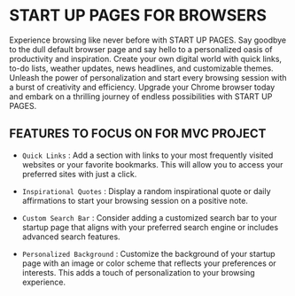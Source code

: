 # START UP PAGES FOR BROWSERS

Experience browsing like never before with START UP PAGES. Say goodbye to the dull default browser page and say hello to a personalized oasis of productivity and inspiration. Create your own digital world with quick links, to-do lists, weather updates, news headlines, and customizable themes. Unleash the power of personalization and start every browsing session with a burst of creativity and efficiency. Upgrade your Chrome browser today and embark on a thrilling journey of endless possibilities with START UP PAGES.

## FEATURES TO FOCUS ON FOR MVC PROJECT

- `Quick Links` : Add a section with links to your most frequently visited websites or your favorite bookmarks. This will allow you to access your preferred sites with just a click.

- `Inspirational Quotes` : Display a random inspirational quote or daily affirmations to start your browsing session on a positive note.

- `Custom Search Bar` : Consider adding a customized search bar to your startup page that aligns with your preferred search engine or includes advanced search features.

- `Personalized Background` : Customize the background of your startup page with an image or color scheme that reflects your preferences or interests. This adds a touch of personalization to your browsing experience.
